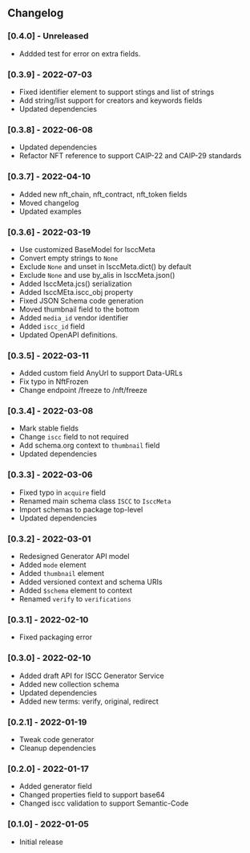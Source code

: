 ## Changelog

### [0.4.0] - Unreleased
- Addded test for error on extra fields.

### [0.3.9] - 2022-07-03
- Fixed identifier element to support stings and list of strings
- Add string/list support for creators and keywords fields
- Updated dependencies

### [0.3.8] - 2022-06-08
- Updated dependencies
- Refactor NFT reference to support CAIP-22 and CAIP-29 standards

### [0.3.7] - 2022-04-10
- Added new nft_chain, nft_contract, nft_token fields
- Moved changelog
- Updated examples

### [0.3.6] - 2022-03-19
- Use customized BaseModel for IsccMeta
- Convert empty strings to `None`
- Exclude `None` and unset in IsccMeta.dict() by default
- Exclude `None` and use by_alis in IsccMeta.json()
- Added IsccMeta.jcs() serialization
- Added IsccMEta.iscc_obj property
- Fixed JSON Schema code generation
- Moved thumbnail field to the bottom
- Added `media_id` vendor identifier
- Added `iscc_id` field
- Updated OpenAPI definitions.

### [0.3.5] - 2022-03-11
- Added custom field AnyUrl to support Data-URLs
- Fix typo in NftFrozen
- Change endpoint /freeze to /nft/freeze


### [0.3.4] - 2022-03-08
- Mark stable fields
- Change `iscc` field to not required
- Add schema.org context to `thumbnail` field
- Updated dependencies

### [0.3.3] - 2022-03-06
- Fixed typo in `acquire` field
- Renamed main schema class `ISCC` to `IsccMeta`
- Import schemas to package top-level
- Updated dependencies

### [0.3.2] - 2022-03-01
- Redesigned Generator API model
- Added `mode` element
- Added `thumbnail` element
- Added versioned context and schema URIs
- Added `$schema` element to context
- Renamed `verify` to `verifications`

### [0.3.1] - 2022-02-10
- Fixed packaging error

### [0.3.0] - 2022-02-10
- Added draft API for ISCC Generator Service
- Added new collection schema
- Updated dependencies
- Added new terms: verify, original, redirect

### [0.2.1] - 2022-01-19
- Tweak code generator
- Cleanup dependencies

### [0.2.0] - 2022-01-17
- Added generator field
- Changed properties field to support base64
- Changed iscc validation to support Semantic-Code

### [0.1.0] - 2022-01-05
- Initial release
